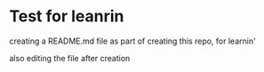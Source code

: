 # Test for leanrin

creating a README.md file as part of creating this repo, for learnin'

also editing the file after creation
